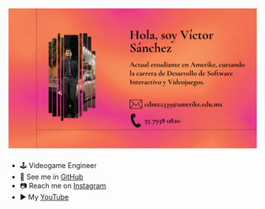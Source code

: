 # ![yo](/img/presentacion.png)

- 🕹️ Videogame Engineer
- 🧪 See me in [GitHub](https://github.com/Victor-Sanchez-3010)
- 📷 Reach me on [Instagram](https://www.instagram.com/victor_schz04/)
- ▶️ My [YouTube](https://www.youtube.com/channel/UC4026C62YmLh1RSExcBouow)
